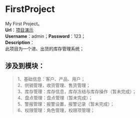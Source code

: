 # FirstProject
My First Project。<br/>
**Url**：<a href="http://47.92.121.229:8080/Saselomo1.0/toLogin.do" target="_blank">项目演示</a><br/>
**Username**：admin；**Password**：123；<br/>
**Description**：<br/>
此项目为一个进、出货的库存管理系统；<br/>
## 涉及到模块：
>1、基础信息：客户、产品、用户；<br/>
>2、供销管理，收货管理、售货管理；<br/>
>3、库存管理：库存信息，库存冻结与库存操作（暂未完成）；<br/>
>4、盘点管理：盘点管理（暂未完成）；<br/>
>5、警报管理：报警设置，报警记录（暂未完成）；<br/>
>6、权限管理：角色管理，权限项管理；<br/>
